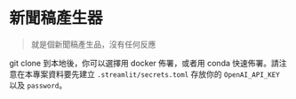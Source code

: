 # 新聞稿產生器

> 就是個新聞稿產生品，沒有任何反應

git clone 到本地後，你可以選擇用 docker 佈署，或者用 conda 快速佈署。請注意在本專案資料要先建立 `.streamlit/secrets.toml` 存放你的 `OpenAI_API_KEY` 以及 `password`。
